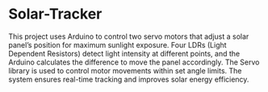 # Solar-Tracker
This project uses Arduino to control two servo motors that adjust a solar panel’s position for maximum sunlight exposure. Four LDRs (Light Dependent Resistors) detect light intensity at different points, and the Arduino calculates the difference to move the panel accordingly. The Servo library is used to control motor movements within set angle limits. The system ensures real-time tracking and improves solar energy efficiency. 
